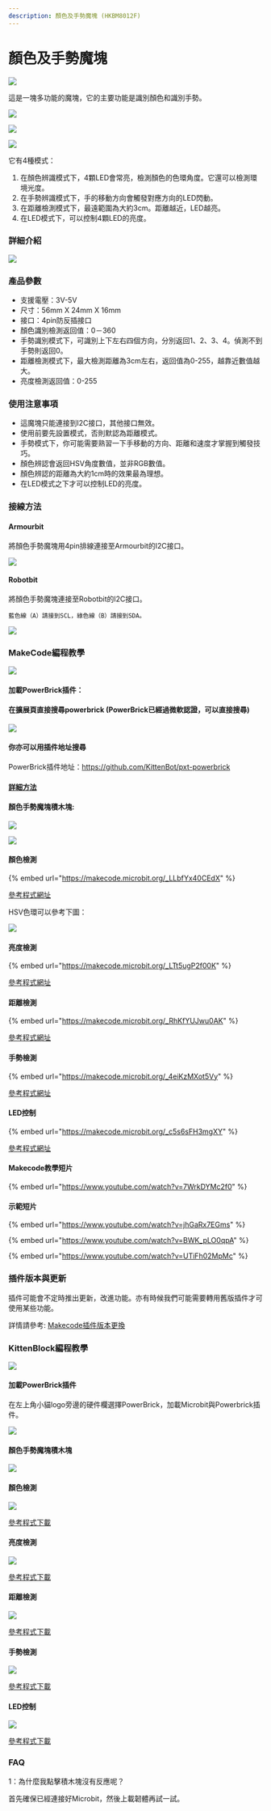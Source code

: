 ```yaml
---
description: 顏色及手勢魔塊 (HKBM8012F)
---
```


# 顏色及手勢魔塊

![](https://kittenbothk.readthedocs.io/en/latest/\_images/09\_06.png)

這是一塊多功能的魔塊，它的主要功能是識別顏色和識別手勢。

![](https://kittenbothk.readthedocs.io/en/latest/\_images/IMG\_2572.GIF)

![](https://kittenbothk.readthedocs.io/en/latest/\_images/IMG\_2573.GIF)

![](https://kittenbothk.readthedocs.io/en/latest/\_images/IMG\_2574.GIF)

它有4種模式：

1. 在顏色辨識模式下，4顆LED會常亮，檢測顏色的色環角度。它還可以檢測環境光度。
2. 在手勢辨識模式下，手的移動方向會觸發對應方向的LED閃動。
3. 在距離檢測模式下，最遠範圍為大約3cm。距離越近，LED越亮。
4. 在LED模式下，可以控制4顆LED的亮度。

### 詳細介紹

![](https://kittenbothk.readthedocs.io/en/latest/\_images/09\_05.png)

### 產品參數

* 支援電壓：3V-5V
* 尺寸：56mm X 24mm X 16mm
* 接口：4pin防反插接口
* 顏色識別檢測返回值：0－360
* 手勢識別模式下，可識別上下左右四個方向，分別返回1、2、3、4。偵測不到手勢則返回0。
* 距離檢測模式下，最大檢測距離為3cm左右，返回值為0-255，越靠近數值越大。
* 亮度檢測返回值：0-255

### 使用注意事項

* 這魔塊只能連接到I2C接口，其他接口無效。
* 使用前要先設置模式，否則默認為距離模式。
* 手勢模式下，你可能需要熟習一下手移動的方向、距離和速度才掌握到觸發技巧。
* 顏色辨認會返回HSV角度數值，並非RGB數值。
* 顏色辨認的距離為大約1cm時的效果最為理想。
* 在LED模式之下才可以控制LED的亮度。

### 接線方法

#### Armourbit

將顏色手勢魔塊用4pin排線連接至Armourbit的I2C接口。

![](https://kittenbothk.readthedocs.io/en/latest/\_images/color\_wire.png)

#### Robotbit

將顏色手勢魔塊連接至Robotbit的I2C接口。

```
藍色線（A）請接到SCL，綠色線（B）請接到SDA。
```

![](https://kittenbothk.readthedocs.io/en/latest/\_images/gesture\_wire1.png)

### MakeCode編程教學

![](https://kittenbothk.readthedocs.io/en/latest/\_images/mcbanner13.png)

#### 加載PowerBrick插件：

#### 在擴展頁直接搜尋powerbrick (PowerBrick已經過微軟認證，可以直接搜尋)

![](https://kittenbothk.readthedocs.io/en/latest/\_images/powerbrick\_search.png)

#### 你亦可以用插件地址搜尋

PowerBrick插件地址：https://github.com/KittenBot/pxt-powerbrick

#### [詳細方法](../../makecode/kittenbotandmakecode.md)

#### 顏色手勢魔塊積木塊:

![](https://kittenbothk.readthedocs.io/en/latest/\_images/colorgestureblocks1.png)

![](https://kittenbothk.readthedocs.io/en/latest/\_images/colorgestureblocks2.png)

#### 顏色檢測

{% embed url="https://makecode.microbit.org/_LLbfYx40CEdX" %}

[參考程式網址](https://makecode.microbit.org/\_LLbfYx40CEdX)

HSV色環可以參考下圖：

![](https://kittenbothk.readthedocs.io/en/latest/\_images/hsv.jpg)

#### 亮度檢測

{% embed url="https://makecode.microbit.org/_LTt5ugP2f00K" %}

[參考程式網址](https://makecode.microbit.org/\_LTt5ugP2f00K)

#### 距離檢測

{% embed url="https://makecode.microbit.org/_RhKfYUJwu0AK" %}

[參考程式網址](https://makecode.microbit.org/\_RhKfYUJwu0AK)

#### 手勢檢測

{% embed url="https://makecode.microbit.org/_4eiKzMXot5Vy" %}

[參考程式網址](https://makecode.microbit.org/\_4eiKzMXot5Vy)

#### LED控制

{% embed url="https://makecode.microbit.org/_c5s6sFH3mgXY" %}

[參考程式網址](https://makecode.microbit.org/\_c5s6sFH3mgXY)

#### Makecode教學短片

{% embed url="https://www.youtube.com/watch?v=7WrkDYMc2f0" %}

#### 示範短片

{% embed url="https://www.youtube.com/watch?v=jhGaRx7EGms" %}

{% embed url="https://www.youtube.com/watch?v=BWK_pLO0qpA" %}

{% embed url="https://www.youtube.com/watch?v=UTiFh02MpMc" %}

### 插件版本與更新

插件可能會不定時推出更新，改進功能。亦有時候我們可能需要轉用舊版插件才可使用某些功能。

詳情請參考: [Makecode插件版本更換](../../makecode/makecodeextupdate.md)

### KittenBlock編程教學

![](https://kittenbothk.readthedocs.io/en/latest/\_images/kbbanner7.png)

#### 加載PowerBrick插件

在左上角小貓logo旁邊的硬件欄選擇PowerBrick，加載Microbit與Powerbrick插件。

![](https://kittenbothk.readthedocs.io/en/latest/\_images/addextension1.png)

#### 顏色手勢魔塊積木塊

![](https://kittenbothk.readthedocs.io/en/latest/\_images/kbcolorgestureblocks.png)

#### 顏色檢測

![](https://kittenbothk.readthedocs.io/en/latest/\_images/kbcolor.png)

[參考程式下載](https://bit.ly/PowerbrickM7\_01sb3)

#### 亮度檢測

![](https://kittenbothk.readthedocs.io/en/latest/\_images/kbbrightness.png)

[參考程式下載](https://bit.ly/PowerbrickM7\_02sb3)

#### 距離檢測

![](https://kittenbothk.readthedocs.io/en/latest/\_images/kbcolordist.png)

[參考程式下載](https://bit.ly/PowerbrickM7\_03sb3)

#### 手勢檢測

![](https://kittenbothk.readthedocs.io/en/latest/\_images/kbgesture.png)

[參考程式下載](https://bit.ly/PowerbrickM7\_04sb3)

#### LED控制

![](https://kittenbothk.readthedocs.io/en/latest/\_images/kbled.png)

[參考程式下載](https://bit.ly/PowerbrickM7\_05sb3)

### FAQ

1：為什麼我點擊積木塊沒有反應呢？

首先確保已經連接好Microbit，然後上載韌體再試一試。
